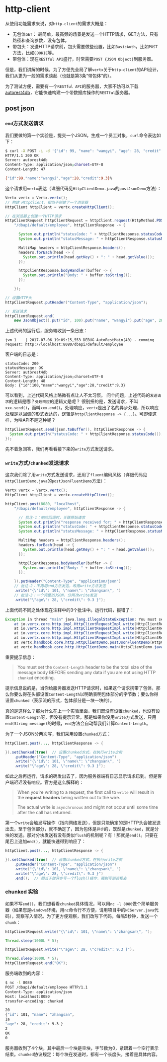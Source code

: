 # http-client

从使用功能需求来说，对``http-client``的需求大概是：

- 无包体``GET``： 最简单，最高频的场景是发送一个HTTP请求，GET方法，只有路径和查询参数，没有包体。
- 带包头：发送HTTP请求前，包头需要做些设置，比如``BasicAuth``，比如``POST``方法，比如``COOKIE``等。
- 带包体：现在``RESTful API``盛行，时常需要``POST {JSON Object}``到服务器。

但是，我们讲解的时候，为了方便先全局了解``vertx``关于``http-client``的API设计，我们从更为一般的需求谈起（也就是第3条“带包体”的）。

为了测试方便，需要有一个``RESTful API``的服务器，大家不妨可以下载 [autorest4db](https://github.com/downgoon/autorest4db)，它能快速构建一个带数据库操作的``RESTful``服务器。

## post json

### ``end``方式发送请求

我们要做的第一个实验是，提交一个JSON，生成一个员工对象，``curl``命令表达如下：

``` bash
$ curl -X POST -i -d '{"id": 99, "name": "wangyi", "age": 28, "credit": 9.3 }' -H "Content-Type: application/json" http://localhost:8080/dbapi/default/employee
HTTP/1.1 200 OK
Server: autorest4db
Content-Type: application/json;charset=UTF-8
Content-Length: 47

{"id":99,"name":"wangyi","age":28,"credit":9.3}%
```

这个请求用``vertx``表达（详细代码见``HttpClientDemo.java``的``postJsonDemo``方法）：

``` java
Vertx vertx = Vertx.vertx();
// 构建 HttpClient，相当于创建了一个浏览器
HttpClient httpClient = vertx.createHttpClient();

// 在浏览器上创建一个HTTP请求
HttpClientRequest httpClientRequest = httpClient.request(HttpMethod.POST, 8080, "localhost",
    "/dbapi/default/employee", httpClientResponse -> {

      System.out.println("statusCode: " + httpClientResponse.statusCode());
      System.out.println("statusMessage: " + httpClientResponse.statusMessage());

      MultiMap headers = httpClientResponse.headers();
      headers.forEach(head -> {
        System.out.println(head.getKey() + ": " + head.getValue());
      });

      httpClientResponse.bodyHandler(buffer -> {
        System.out.println("Body: " + buffer.toString());
      });

    });

// 设置HTTP头
httpClientRequest.putHeader("Content-Type", "application/json");

// 发送请求
httpClientRequest.end(
    new JsonObject().put("id", 100).put("name", "wangyi").put("age", 28).put("credit", 9.3).toBuffer());
```

上述代码的运行后，服务端收到一条日志：

``` text
jvm 1    | 2017-07-06 19:09:15,553 DEBUG AutoRestMain(40) - comming request: http://localhost:8080/dbapi/default/employee
```

客户端的日志是：

``` text
statusCode: 200
statusMessage: OK
Server: autorest4db
Content-Type: application/json;charset=UTF-8
Content-Length: 48
Body: {"id":100,"name":"wangyi","age":28,"credit":9.3}
```

可以看到，上述代码风格上略微有点让人不太习惯。
问个问题，上述代码的``发送请求``的逻辑是哪？``处理响应``的逻辑又是呢？
很别扭的是，发送请求，不叫``xxx.send()``，而叫``xxx.end()``。处理响应，``vertx``是出了名的异步处理，所以响应处理是以回调的形式表达的，逻辑是``httpClientResponse -> {...}``。可即便这样，为啥API不是这种呢？

``` java
httpClientRequest.send(json.toBuffer(), httpClientResponse -> {
  System.out.println("statusCode: " + httpClientResponse.statusCode());
});
```

先不着急回答，我们再看看接下来的``write``方式发送请求。

### ``write``方式/``chunked``发送请求

这次我们除了用``write``方式发送请求，还用了``fluent``编码风格（详细代码见``HttpClientDemo.java``的``postJsonFluentDemo``方法）：

``` java
Vertx vertx = Vertx.vertx();
HttpClient httpClient = vertx.createHttpClient();

httpClient.post(8080, "localhost",
    "/dbapi/default/employee", httpClientResponse -> {

      // 批注-1：响应回调时，关联原始请求
      System.out.println("response received for: " + httpClientResponse.request().absoluteURI());
      System.out.println("statusCode: " + httpClientResponse.statusCode());
      System.out.println("statusMessage: " + httpClientResponse.statusMessage());

      MultiMap headers = httpClientResponse.headers();
      headers.forEach(head -> {
        System.out.println(head.getKey() + ": " + head.getValue());
      });

      httpClientResponse.bodyHandler(buffer -> {
        System.out.println("Body: " + buffer.toString());
      });

    }).putHeader("Content-Type", "application/json")
    // 批注-2：不再用end方法发送，改用write方法发送
    .write("{\"id\": 101, \"name\": \"zhangsan\", ")
    // 批注-3：一个完整的JSON，分两次write发送
    .write("\"age\": 28, \"credit\": 9.3 }");

```

上面代码不同之处体现在注释中的3个批注中。运行代码，报错了：

``` java
Exception in thread "main" java.lang.IllegalStateException: You must set the Content-Length header to be the total size of the message body BEFORE sending any data if you are not using HTTP chunked encoding.
	at io.vertx.core.http.impl.HttpClientRequestImpl.write(HttpClientRequestImpl.java:836)
	at io.vertx.core.http.impl.HttpClientRequestImpl.write(HttpClientRequestImpl.java:226)
	at io.vertx.core.http.impl.HttpClientRequestImpl.write(HttpClientRequestImpl.java:236)
	at io.vertx.core.http.impl.HttpClientRequestImpl.write(HttpClientRequestImpl.java:51)
	at vertx.handbook.core.http.HttpClientDemo.postJsonFluentDemo(HttpClientDemo.java:69)
	at vertx.handbook.core.http.HttpClientDemo.main(HttpClientDemo.java:16)
```

重要提示信息：
>You must set the ``Content-Length`` header to be the total size of the message body BEFORE sending any data if you are not using HTTP ``chunked`` encoding.

提示信息说的是，当你给服务器发送HTTP请求时，如果这个请求携带了包体，那么你要么得在头部设置``Content-Length``以明确表明包体部分的字节数；要么你得设置``chunked``（表示流的形式，包体部分是一块一块的）。

真的是这样么？那为什么在上一个实验里面，我们既没有设置``chunked``，也没有设置``Content-Length``呀，但没有提示异常。那是如果你没用``write``方式发送，只用``end(String message)``的时候，``end``方法会自动帮我们计算``Content-Length``。

为了一个JSON分两次写，我们采用设置``chunked``方式：

``` java
httpClient.post(..., httpClientResponse -> {

}).setChunked(true)  // 设置chunked方式，在执行write之前
    .putHeader("Content-Type", "application/json")
    .write("{\"id\": 101, \"name\": \"zhangsan\", ")
    .write("\"age\": 28, \"credit\": 9.3 }");
```

如此之后再运行，请求的确发出去了，因为服务器端有日志显示请求已到。但是客户端迟迟没有响应。官方是这么解释的：

>When you’re writing to a request, the first call to ``write`` will result in the **request headers** being written out to the wire.
>
>The actual write is ``asynchronous`` and might not occur until some time after the call has returned.

第一个``write``会触发写操作（指向网络发送），但是只能确定的是HTTP头会被发送出去，至于包体部分，就不确定了，因为包体是``异步``的，既然是``chunked``，就是分块的发送。那对分块发送有没有类似``flush``的机制呢？有！那就是``end()``。只要在尾巴上追加``end()``，就能快速得到响应了：

``` java
httpClient.post(..., httpClientResponse -> {

}).setChunked(true)  // 设置chunked方式，在执行write之前
    .putHeader("Content-Type", "application/json")
    .write("{\"id\": 101, \"name\": \"zhangsan\", ")
    .write("\"age\": 28, \"credit\": 9.3 }")
    .end();  // 相当于给异步写一个flush()操作，强制写到远程去
```

### chunked 实验

如果不写``end()``，我们想看看``chunked``具体情况，可以用``nc -l 8080``做个简单服务器（如果您是``windows``环境，用``nc``命令行不方便，请用项目中的``NCServer.java``代码），观察写入情况。为了更方便观察，我们改写下代码，每隔5秒钟，发送一个``chunk``：

``` java
httpClientRequest.write("{\"id\": 101, \"name\": \"zhangsan\", ");

Thread.sleep(1000L * 5);

httpClientRequest.write("\"age\": 28, \"credit\": 9.3 }");

Thread.sleep(1000L * 5);
httpClientRequest.end("OK");
```

服务端收到的内容：

``` bash
$ nc -l 8080
POST /dbapi/default/employee HTTP/1.1
Content-Type: application/json
Host: localhost:8080
transfer-encoding: chunked

20
{"id": 101, "name": "zhangsan",
1a
"age": 28, "credit": 9.3 }
2
OK
0


```

服务器收到了4个块，其中最后一个块是空块，字节数为0，紧跟着一个空行表示结束。``chunked``协议规定：每个块在发送时，都有一个长度头，接着是具体内容。
